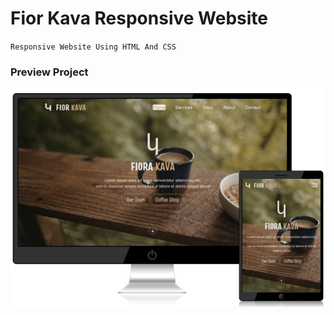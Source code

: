 # Fior Kava Responsive Website 

`Responsive Website Using HTML And CSS`

### Preview Project

<img src="fior_kava.png" alt="Preview Project" />
